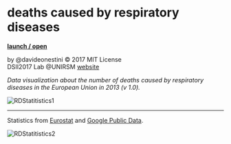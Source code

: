 # deaths caused by respiratory diseases
**[launch / open](http://dsii-2017-unirsm.github.io/davideonestini/flu)**

by @davideonestini © 2017 MIT License  
DSII2017 Lab @UNIRSM [website](http://dsii-2017-unirsm.github.io)

*Data visualization about the number of deaths caused by respiratory diseases in the European Union in 2013 (v 1.0).*

![RDStatitistics1](http://i.imgur.com/n5wwN6B.png)

----

Statistics from [Eurostat](http://ec.europa.eu/eurostat/statistics-explained/index.php/File:Causes_of_death_—_diseases_of_the_respiratory_system,_residents,_2013.png) and [Google Public Data](https://www.google.com/publicdata/explore?ds=d5bncppjof8f9_&hl=it&dl=it#!ctype=l&strail=false&bcs=d&nselm=h&met_y=sp_pop_totl&scale_y=lin&ind_y=false&rdim=region&ifdim=region&tdim=true&hl=it&dl=it&ind=false).

![RDStatitistics2](http://i.imgur.com/eprchDp.png)
